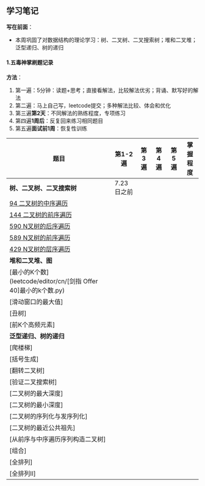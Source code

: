 ## 学习笔记

**写在前面**：

- 本周巩固了对数据结构的理论学习：树、二叉树、二叉搜索树；堆和二叉堆；泛型递归、树的递归

#### 1.五毒神掌刷题记录

**方法**：

1. 第一遍：5分钟：读题+思考；直接看解法，比较解法优劣；背诵、默写好的解法
2. 第二遍：马上自己写，leetcode提交；多种解法比较、体会和优化
3. 第三遍**第2天**：不同解法的熟练程度，专项练习
4. 第四遍**1周后**：反复回来练习相同题目
5. 第五遍**面试前1周**：恢复性训练

| 题目                                                         | 第1-2遍    | 第3遍 | 第4遍 | 第5遍 | 掌握程度 |
| ------------------------------------------------------------ | ---------- | ----- | ----- | ----- | -------- |
| **树、二叉树、二叉搜索树**                                   | 7.23日之前 |       |       |       |          |
| [94 二叉树的中序遍历](leetcode/editor/cn/[94]二叉树的中序遍历.py) |            |       |       |       |          |
| [144 二叉树的前序遍历](leetcode/editor/cn/[144]二叉树的前序遍历.py) |            |       |       |       |          |
| [590 N叉树的后序遍历](leetcode/editor/cn/[590]N叉树的后序遍历.py) |            |       |       |       |          |
| [589 N叉树的前序遍历](leetcode/editor/cn/[589]N叉树的前序遍历.py) |            |       |       |       |          |
| [429 N叉树的层序遍历](leetcode/editor/cn/[429]N叉树的层序遍历.py) |            |       |       |       |          |
| **堆和二叉堆、图**                                           |            |       |       |       |          |
| [最小的K个数](leetcode/editor/cn/[剑指 Offer 40]最小的k个数.py) |            |       |       |       |          |
| [滑动窗口的最大值]                                           |            |       |       |       |          |
| [丑树]                                                       |            |       |       |       |          |
| [前K个高频元素]                                              |            |       |       |       |          |
| **泛型递归、树的递归**                                       |            |       |       |       |          |
| [爬楼梯]                                                     |            |       |       |       |          |
| [括号生成]                                                   |            |       |       |       |          |
| [翻转二叉树]                                                 |            |       |       |       |          |
| [验证二叉搜索树]                                             |            |       |       |       |          |
| [二叉树的最大深度]                                           |            |       |       |       |          |
| [二叉树的最小深度]                                           |            |       |       |       |          |
| [二叉树的序列化与发序列化]                                   |            |       |       |       |          |
| [二叉树的最近公共祖先]                                       |            |       |       |       |          |
| [从前序与中序遍历序列构造二叉树]                             |            |       |       |       |          |
| [组合]                                                       |            |       |       |       |          |
| [全排列]                                                     |            |       |       |       |          |
| [全排列II]                                                   |            |       |       |       |          |
